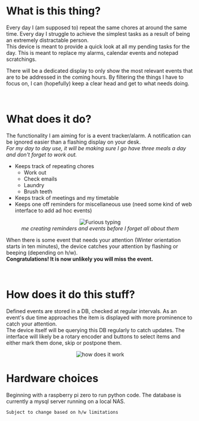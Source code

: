 # What is this thing?
Every day I (am supposed to) repeat the same chores at around the same time. Every day I struggle to achieve the simplest tasks as a result of being an extremely distractable person.  
This device is meant to provide a quick look at all my pending tasks for the day. This is meant to replace my alarms, calendar events and notepad scratchings.  

There will be a dedicated display to only show the most relevant events that are to be addressed in the coming hours. By filtering the things I have to focus on, I can (hopefully) keep a clear head and get to what needs doing.  


&nbsp;
# What does it do?
The functionality I am aiming for is a event tracker/alarm. A notification can be ignored easier than a flashing display on your desk.  
*For my day to day use, it will be making sure I go have three meals a day and don't forget to work out.*
- Keeps track of repeating chores 
    - Work out
    - Check emails
    - Laundry
    - Brush teeth
- Keeps track of meetings and my timetable 
- Keeps one off reminders for miscellaneous use (need some kind of web interface to add ad hoc events) 

<div align='center'>

![Furious typing][furioustyping]  
*me creating reminders and events before I forget all about them*

</div>

When there is some event that needs your attention (Winter orientation starts in ten minutes), the device catches your attention by flashing or beeping (depending on h/w).  
**Congratulations! It is now unlikely you will miss the event.**


&nbsp;
# How does it do this stuff?
Defined events are stored in a DB, checked at regular intervals. As an event's due time approaches the item is displayed with more prominence to catch your attention.  
The device itself will be querying this DB regularly to catch updates. The interface will likely be a rotary encoder and buttons to select items and either mark them done, skip or postpone them.  

<div align='center'>

![how does it work][yeahscience]

</div>

# Hardware choices
Beginning with a raspberry pi zero to run python code. The database is currently a mysql server running on a local NAS. 

    Subject to change based on h/w limitations 

&nbsp;


[memes]: <>
[furioustyping]: https://media.giphy.com/media/Wer1aEweDWq2Y/giphy.gif "me creating reminders and events before I forget all about them"
[yeahscience]: https://media.giphy.com/media/qCj1NK1rxtnna/giphy.gif "Yeah! Science!"